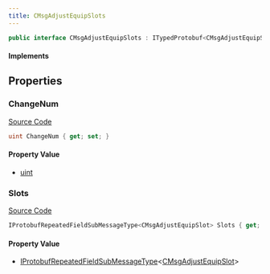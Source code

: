 ```yaml
---
title: CMsgAdjustEquipSlots
---
```


```csharp
public interface CMsgAdjustEquipSlots : ITypedProtobuf<CMsgAdjustEquipSlots>, INativeHandle
```

#### Implements

## Properties

### ChangeNum

[Source Code](https://github.com/swiftly-solution/swiftlys2/blob/main/managed/src/SwiftlyS2.Generated/Protobufs/Interfaces/CMsgAdjustEquipSlots.cs#L16)

```csharp
uint ChangeNum { get; set; }
```

#### Property Value

- [uint](https://learn.microsoft.com/dotnet/api/system.uint32)

### Slots

[Source Code](https://github.com/swiftly-solution/swiftlys2/blob/main/managed/src/SwiftlyS2.Generated/Protobufs/Interfaces/CMsgAdjustEquipSlots.cs#L13)

```csharp
IProtobufRepeatedFieldSubMessageType<CMsgAdjustEquipSlot> Slots { get; }
```

#### Property Value

- [IProtobufRepeatedFieldSubMessageType](/docs/api/shared/netmessages/iprotobufrepeatedfieldsubmessagetype-1)<[CMsgAdjustEquipSlot](/docs/api/shared/protobufdefinitions/cmsgadjustequipslot)>

